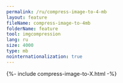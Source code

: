 ```yaml
---
permalink: /ru/compress-image-to-4-mb
layout: feature
fileName: compress-image-to-4mb
folderName: feature
tool: imgcompression
lang: ru
size: 4000
type: mb
nointernationalization: true
---
```

{%- include compress-image-to-X.html -%}       
